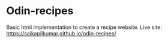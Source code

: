 # Odin-recipes
Basic html implementation to create a recipe website.
Live site: https://saikapilkumar.github.io/odin-recipes/
